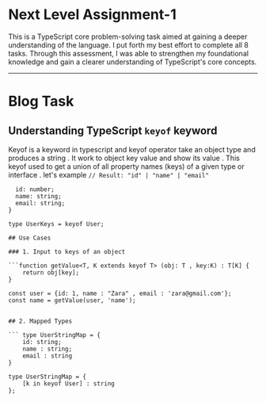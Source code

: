 # Next Level Assignment-1

This is a TypeScript core problem-solving task aimed at gaining a deeper understanding of the language. I put forth my best effort to complete all 8 tasks. Through this assessment, I was able to strengthen my foundational knowledge and gain a clearer understanding of TypeScript's core concepts.

---
# Blog Task

## Understanding TypeScript `keyof` keyword 

Keyof is a keyword in typescript and keyof operator take an object type and produces a string . It work to object key value and show its value .
This keyof used to get a union of all property names (keys) of a given type or interface . let's example `// Result: "id" | "name" | "email"`

```interface User {
  id: number;
  name: string;
  email: string;
}

type UserKeys = keyof User; 

## Use Cases

### 1. Input to keys of an object

```function getValue<T, K extends keyof T> (obj: T , key:K) : T[K] {
    return obj[key];
}

const user = {id: 1, name : "Zara" , email : 'zara@gmail.com'};
const name = getValue(user, 'name');


## 2. Mapped Types

``` type UserStringMap = {
    id: string;
    name : string;
    email : string
}

type UserStringMap = {
    [k in keyof User] : string
};




